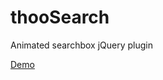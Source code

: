thooSearch
==========

Animated searchbox jQuery plugin

<a href="http://www.smart-sign.com/thoosearch" target="_blank">Demo</a>
